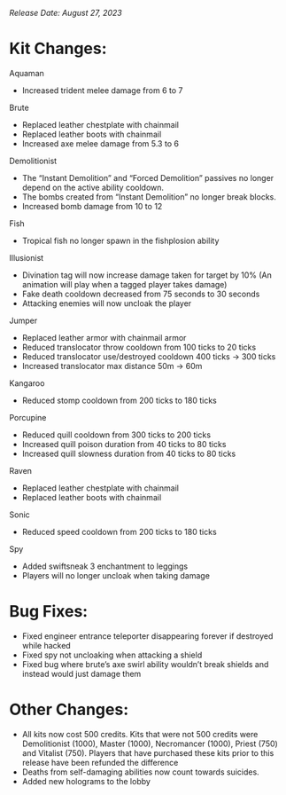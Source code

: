 _Release Date: August 27, 2023_

Kit Changes:
=============================================
Aquaman
- Increased trident melee damage from 6 to 7

Brute
- Replaced leather chestplate with chainmail
- Replaced leather boots with chainmail
- Increased axe melee damage from 5.3 to 6

Demolitionist
- The “Instant Demolition” and “Forced Demolition” passives no longer depend on the active ability cooldown.
- The bombs created from “Instant Demolition” no longer break blocks.
- Increased bomb damage from 10 to 12

Fish
- Tropical fish no longer spawn in the fishplosion ability

Illusionist
- Divination tag will now increase damage taken for target by 10%
(An animation will play when a tagged player takes damage)
- Fake death cooldown decreased from 75 seconds to 30 seconds
- Attacking enemies will now uncloak the player

Jumper
- Replaced leather armor with chainmail armor
- Reduced translocator throw cooldown from 100 ticks to 20 ticks
- Reduced translocator use/destroyed cooldown 400 ticks -> 300 ticks
- Increased translocator max distance 50m -> 60m

Kangaroo
- Reduced stomp cooldown from 200 ticks to 180 ticks

Porcupine
- Reduced quill cooldown from 300 ticks to 200 ticks 
- Increased quill poison duration from 40 ticks to 80 ticks 
- Increased quill slowness duration from 40 ticks to 80 ticks 

Raven
- Replaced leather chestplate with chainmail
- Replaced leather boots with chainmail

Sonic
- Reduced speed cooldown from 200 ticks to 180 ticks

Spy
- Added swiftsneak 3 enchantment to leggings
- Players will no longer uncloak when taking damage

Bug Fixes:
=============================================
- Fixed engineer entrance teleporter disappearing forever if destroyed while hacked
- Fixed spy not uncloaking when attacking a shield
- Fixed bug where brute’s axe swirl ability wouldn’t break shields and instead would just damage them

Other Changes:
 =============================================
- All kits now cost 500 credits. Kits that were not 500 credits were Demolitionist (1000), Master (1000), Necromancer (1000), Priest (750) and Vitalist (750). Players that have purchased these kits prior to this release have been refunded the difference
- Deaths from self-damaging abilities now count towards suicides.
- Added new holograms to the lobby 
